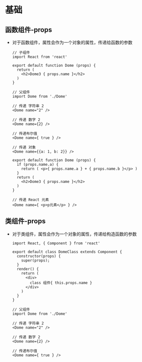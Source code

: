 # 基础

## 函数组件-props

- 对于函数组件，属性会作为一个对象的属性，传递给函数的参数

    ```react&#x20;jsx
    // 子组件
    import React from 'react'

    export default function Dome (props) {
      return (
        <h2>Dome3 { props.name }</h2>
      )
    }
    ```

    ```react&#x20;jsx
    // 父组件
    import Dome from './Dome'

    // 传递 字符串 2
    <Dome name="2" />

    // 传递 数字 2
    <Dome name={2} />

    // 传递布尔值
    <Dome name={ true } />
    ```

    ```react&#x20;jsx
    // 传递 对象
    <Dome name={{a: 1, b: 2}} />

    export default function Dome (props) {
      if (props.name.a) {
        return ( <p>{ props.name.a } + { props.name.b }</p> )
      }
      return (
        <h2>Dome3 { props.name }</h2>
      )
    }
    ```

    ```react&#x20;jsx
    // 传递 React 元素
    <Dome name={ <p>p元素</p> } />
    ```

## 类组件-props

- 对于类组件，属性会作为一个对象的属性，传递给构造函数的参数

    ```react&#x20;jsx
    import React, { Component } from 'react'

    export default class DomeClass extends Component {
      constructor(props) {
        super(props);
      }
      render() {
        return (
          <div>
            class 组件{ this.props.name }
          </div>
        )
      }
    }
    ```

    ```react&#x20;jsx
    // 父组件
    import Dome from './Dome'

    // 传递 字符串 2
    <Dome name="2" />

    // 传递 数字 2
    <Dome name={2} />

    // 传递布尔值
    <Dome name={ true } />
    ```
